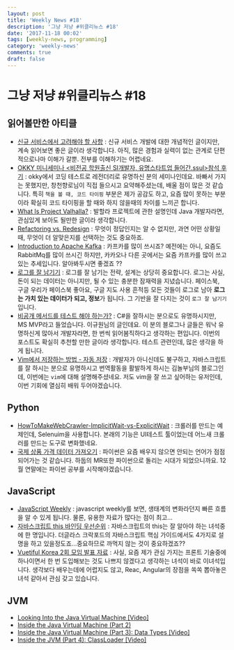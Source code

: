 ```yaml
---
layout: post
title: 'Weekly News #18'
description: '그냥 저냥 #위클리뉴스 #18'
date: '2017-11-18 00:02'
tags: [weekly-news, programming]
category: 'weekly-news'
comments: true
draft: false
---
```


# 그냥 저냥 #위클리뉴스 #18

## 읽어볼만한 아티클

- [신규 서비스에서 고려해야 할 사항](http://kwonnam.pe.kr/wiki/web/%EC%8B%A0%EA%B7%9C%EC%84%9C%EB%B9%84%EC%8A%A4) : 신규 서비스 개발에 대한 개념적인 글이지만, 계속 읽어보면 좋은 글이라 생각합니다. 아직, 많은 경험과 실력이 없는 관계로 단편적으로나마 이해가 갈뿐. 전부를 이해하기는 어렵네요.
- [OKKY 미니세미나 <비전공 학원출신 SI개발자, 유명스타트업 들어간.ssul>참석 후기](http://jojoldu.tistory.com/247) : okky에서 코딩 테스트로 레전더리로 유명하신 분의 세미나인데요. 바빠서 가지는 못했지만, 창천향로님이 직접 들으시고 요약해주셨는데, 배울 점이 많은 것 같습니다. 특히 `책을 볼 때, 코드 타이핑` 부분은 제가 공감도 하고, 요즘 많이 못하는 부분이라 확실히 코드 타이핑을 할 때와 하지 않을때의 차이를 느끼곤 합니다.
- [What Is Project Valhalla?](https://dzone.com/articles/what-is-project-valhalla) : 발할라 프로젝트에 관한 설명인데 Java 개발자라면, 관심있게 보아도 될만한 글이라 생각합니다.
- [Refactoring vs. Redesign](https://www.javacodegeeks.com/2017/11/refactoring-vs-redesign.html) : 무엇이 정답인지는 알 수 없지만, 과연 어떤 상황일때, 무엇이 더 알맞은지를 선택하는 것도 중요하죠.
- [Introduction to Apache Kafka](https://www.javacodegeeks.com/2017/11/introduction-apache-kafka.html) : 카프카를 많이 쓰시죠? 예전에는 아니, 요즘도 RabbitMq를 많이 쓰시긴 하지만, 카카오나 다른 곳에서는 요즘 카프카를 많이 쓰고 있는 추세입니다. 알아봐두시면 좋겠죠 ??
- [로그를 잘 남기기](http://ash84.net/2017/09/29/how-do-you-keep-your-logs/) : 로그를 잘 남기는 전략, 설계는 상당히 중요합니다. 로그는 사실, 돈이 되는 데이터는 아니지만, 될 수 있는 충분한 잠재력을 지녔습니다. 페이스북, 구글 우리가 페이스북 좋아요, 구글 지도 사용 흔적등 모든 것들이 로그로 남아 **로그는 가치 있는 데이터가 되고, 정보**가 됩니다. 그 기반을 잘 다지는 것이 `로그 잘 남기기`입니다.
- [비공개 메서드를 테스트 해야 하는가?](https://justhackem.wordpress.com/2017/09/29/should-private-methods-be-tested/) : C#을 잘하시는 분으로도 유명하시지만, MS MVP라고 들었습니다. 이규원님의 글인데요. 이 분의 블로그나 글들은 워낙 유명하신게 많아서 개발자라면, 한 번씩 읽어봄직하다고 생각하는 편입니다. 이번의 포스트도 확실히 추천할 만한 글이라 생각합니다. 테스트 관련인데, 많은 생각을 하게 됩니다.
- [Vim에서 저장하는 방법 - 자동 저장](https://nolboo.kim/blog/2017/09/14/vim-write-autosave/) : 개발자가 아니신데도 불구하고, 자바스크립트를 잘 하시는 분으로 유명하시고 번역활동을 활발하게 하시는 김놀부님의 블로그인데, 이번에는 `vim`에 대해 설명해주셨네요. 저도 vim을 잘 쓰고 싶어하는 유저인데, 이번 기회에 열심히 배워 두어야겠습니다.

## Python

- [HowToMakeWebCrawler-ImplicitWait-vs-ExplicitWait](https://beomi.github.io/2017/10/29/HowToMakeWebCrawler-ImplicitWait-vs-ExplicitWait/) : 크롤러를 만드는 예제인데, Selenuim을 사용합니다. 본래의 기능은 UI테스트 툴이었는데 어느새 크롤러를 만드는 도구로 변화했네요.
- [국제 상품 가격 데이터 가져오기](https://financedata.github.io/posts/global-commodity-price.html) : 파이썬은 요즘 배우지 않으면 안되는 언어가 점점 되어가는 것 같습니다. 하둡의 MR또한 파이썬으로 돌리는 시대가 되었으니까요. 12월 연말에는 파이썬 공부를 시작해야겠습니다.

## JavaScript

- [JavaScript Weekly](http://javascriptweekly.com/issues/360) : javascript weekly를 보면, 생태계의 변화라던지 빠른 흐름을 알 수 있게 됩니다. 물론, 유용한 자료가 많다는 점이 최고...
- [자바스크립트 this 바인딩 우선순위](http://blog.jeonghwan.net/2017/10/22/js-context-binding.html) : 자바스크립트의 this는 잘 알아야 하는 녀석중에 한 명입니다. 더글라스 크락포드의 자바스크립트 핵심 가이드에서도 4가지로 설명을 하고 있을정도죠...중요하므로 까먹지 않는 것이 중요하겠죠??
- [Vuetiful Korea 2회 모임 발표 자료](https://vuejs-kr.github.io/vue/meetup/vuetiful/korea/2017/11/06/meet-up-2nd-slide/) : 사실, 요즘 제가 관심 가지는 프론트 기술중에 하나이면서 한 번 도입해보는 것도 나쁘지 않겠다고 생각하는 녀석이 바로 이녀석입니다. 생각보다 배우는데에 어렵지도 않고, Reac, Angular의 장점을 쏙쏙 뽑아놓은 녀석 같아서 관심 갖고 있습니다.

## JVM

- [Looking Into the Java Virtual Machine [Video]](https://dzone.com/articles/what-is-jvm-look-in-to-java-virtual-machine)
- [Inside the Java Virtual Machine (Part 2)](https://dzone.com/articles/inside-java-virtual-machine-part-02)
- [Inside the Java Virtual Machine (Part 3): Data Types [Video]](https://dzone.com/articles/inside-java-virtual-machine-part-03-data-types)
- [Inside the JVM (Part 4): ClassLoader [Video]](https://dzone.com/articles/inside-the-jvm-part-4-classloader)
